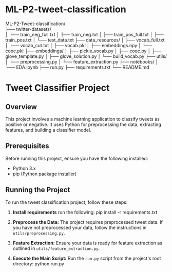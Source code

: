 # ML-P2-tweet-classification
ML-P2-Tweet-classification/\
├── twitter-datasets/ \
│   ├── train_neg_full.txt 
│   ├── train_neg.txt 
│   ├── train_pos_full.txt
│   ├── train_pos.txt
│   └── test_data.txt
├── data_resources/
│   ├── vocab_full.txt
│   ├── vocab_cut.txt
│   ├── vocab.pkl
│   ├── embeddings.npy
│   └── cooc.pkl
├── embeddings/
│   ├── pickle_vocab.py
│   ├── cooc.py
│   ├── glove_template.py
│   ├── glove_solution.py
│   └── build_vocab.py
├── utils/
│   ├── preprocessing.py
│   └── feature_extraction.py
├── notebooks/
│   └── EDA.ipynb
├── run.py
├── requirements.txt
└── README.md




# Tweet Classifier Project

## Overview
This project involves a machine learning application to classify tweets as positive or negative. It uses Python for preprocessing the data, extracting features, and building a classifier model.

## Prerequisites
Before running this project, ensure you have the following installed:
- Python 3.x
- pip (Python package installer)


## Running the Project
To run the tweet classification project, follow these steps:

1. **Install requirements**
run the following: 
pip install -r requirements.txt

2. **Preprocess the Data:**
The project requires preprocessed tweet data. If you have not preprocessed your data, follow the instructions in `utils/preprocessing.py`.

3. **Feature Extraction:**
Ensure your data is ready for feature extraction as outlined in `utils/feature_extraction.py`.

4. **Execute the Main Script:**
Run the `run.py` script from the project's root directory: 
python run.py

